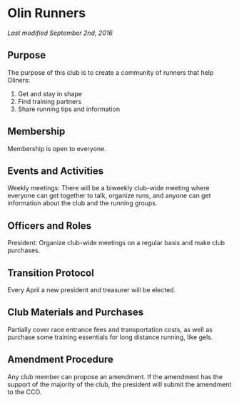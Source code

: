 # Olin Runners

*Last modified September 2nd, 2016*


## Purpose
The purpose of this club is to create a community of runners that help Oliners:
  1. Get and stay in shape
  2. Find training partners
  3. Share running tips and information

## Membership
Membership is open to everyone.

## Events and Activities
Weekly meetings: There will be a biweekly club-wide meeting where everyone can get together to talk, organize runs, and anyone can get information about the club and the running groups.

## Officers and Roles
President: Organize club-wide meetings on a regular basis and make club purchases. 

## Transition Protocol
Every April a new president and treasurer will be elected. 

## Club Materials and Purchases
Partially cover race entrance fees and transportation costs, as well as purchase some training essentials for long distance running, like gels. 

## Amendment Procedure
Any club member can propose an amendment. If the amendment has the support of the majority of the club, the president will submit the amendment to the CCO.
